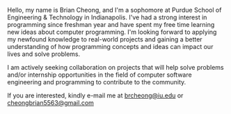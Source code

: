 Hello, my name is Brian Cheong, and I'm a sophomore at Purdue School of Engineering & Technology in Indianapolis. I've had a strong interest in programming since freshman year and have spent my free time learning new ideas about computer programming. I'm looking forward to applying my newfound knowledge to real-world projects and gaining a better understanding of how programming concepts and ideas can impact our lives and solve problems.

I am actively seeking collaboration on projects that will help solve problems and/or internship opportunities in the field of computer software engineering and programming to contribute to the community.

If you are interested, kindly e-mail me at brcheong@iu.edu or cheongbrian5563@gmail.com

<!---
Briann-CKS/Briann-CKS is a ✨ special ✨ repository because its `README.md` (this file) appears on your GitHub profile.
You can click the Preview link to take a look at your changes.
I am currently learning UNIX systems programming in college and self-learning Data Structures during my free time
How to reach me: 
--->
